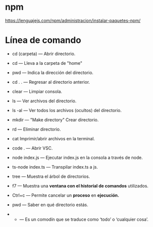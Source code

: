 # npm

https://lenguajejs.com/npm/administracion/instalar-paquetes-npm/


# Línea de comando

- cd (carpeta) — Abrir directorio.
- cd — Lleva a la carpeta de "home"
- pwd — Indica la dirección del directorio.
- cd . . — Regresar al directorio anterior.
- clear —  Limpiar consola.
- ls — Ver archivos del directorio.
- ls -al — Ver todos los archivos (ocultos) del directorio.
- mkdir <directory>— "Make directory" Crear directorio.
- rd — Eliminar directorio.
- cat <archivo> Imprimir/abrir archivos en la terminal.

- code . — Abrir VSC.
- node index.js — Ejecutar index.js en la consola a través de node.
- ts-node index.ts — Transpilar index.ts a js.

- tree — Muestra el árbol de directorios.
- f7 — Muestra una **ventana con el historial de comandos** utilizados.
- Ctrl+c — Permite cancelar un **proceso** en **ejecución.**
- pwd — Saber en qué directorio estás.
- * — Es un comodín que se traduce como ‘todo’ o ‘cualquier cosa’.
